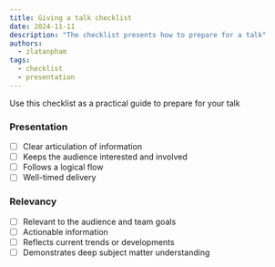 ```yaml
---
title: Giving a talk checklist
date: 2024-11-11
description: "The checklist presents how to prepare for a talk"
authors:
  - zlatanpham
tags:
  - checklist
  - presentation
---
```


Use this checklist as a practical guide to prepare for your talk

### Presentation

- [ ] Clear articulation of information
- [ ] Keeps the audience interested and involved
- [ ] Follows a logical flow
- [ ] Well-timed delivery

### Relevancy

- [ ] Relevant to the audience and team goals
- [ ] Actionable information
- [ ] Reflects current trends or developments
- [ ] Demonstrates deep subject matter understanding
